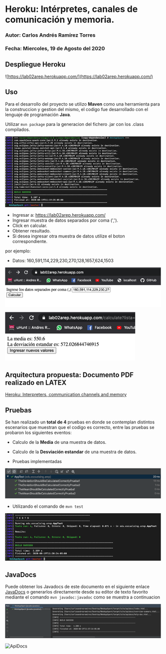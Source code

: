 # Heroku: Intérpretes, canales de comunicación y memoria.

### Autor: Carlos Andrés Ramírez Torres
### Fecha: Miercoles, 19 de Agosto del 2020

## Despliegue Heroku

![https://lab02arep.herokuapp.com/](https://lab02arep.herokuapp.com/)

## Uso 

Para el desarrollo del proyecto se utilizo **Maven** como una herramienta para la construccion y gestion del mismo, el codigo fue desarrollado con el lenguaje de programación **Java**.

Utilizar `mvn package` para la generacion del fichero .jar con los .class compilados.

![Texto alternativo](https://github.com/CAndresRa/Laboratorio2-AREP/blob/master/Img%20Readme/mvn%20package.png)

* Ingresar a: https://lab02arep.herokuapp.com/
* Ingresar muestra de datos separados por coma (',').
* Click en calcular.
* Obtener resultado.
* Si desea ingresar otra muestra de datos utilize el boton correspondiente.

por ejemplo:

* Datos: 160,591,114,229,230,270,128,1657,624,1503

![](https://github.com/CAndresRa/Laboratorio2-AREP/blob/master/Img%20Readme/2..png)

![](https://github.com/CAndresRa/Laboratorio2-AREP/blob/master/Img%20Readme/3..png)

## Arquitectura propuesta: Documento PDF realizado en LATEX

[Heroku: Interpreters, communication channels and memory](https://github.com/CAndresRa/Laboratorio2-AREP/blob/master/spark1.pdf)


## Pruebas 

Se han realizado un **total de 4** pruebas en donde se contemplan distintos escenarios que muestran que el codigo es correcto, entre las pruebas se probaron los siguientes eventos:

* Calculo de la **Media** de una muestra de datos.
* Calculo de la **Desviación estandar** de una muestra de datos.


* Pruebas implementadas

![](https://github.com/CAndresRa/Laboratorio2-AREP/blob/master/Img%20Readme/testIntell.png)

* Utilizando el comando de `mvn test`

![](https://github.com/CAndresRa/Laboratorio2-AREP/blob/master/Img%20Readme/mvn%20test.png)

## JavaDocs

Puede obtener los Javadocs de este documento en el siguiente enlace [JavaDocs]() o generarlos directamente desde su editor de texto favorito mediante el comando `mvn javadoc:javadoc` como se muestra a continuacion

![](https://github.com/CAndresRa/Laboratorio2-AREP/blob/master/Img%20Readme/doc.png)

![ApiDocs](https://github.com/CAndresRa/Laboratorio2-AREP/tree/master/apidocs)
